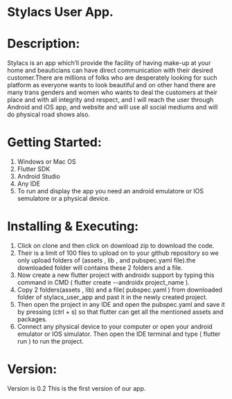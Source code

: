 # Stylacs User App.

# Description:
   Stylacs is an app which’ll provide the facility of having make-up at your home and beauticians can have direct communication with        their desired customer.There are millions of folks who are desperately looking for such platform as everyone wants to look beautiful    and on other hand there are many trans genders and women who wants to deal the customers at their place and with all integrity and      respect, and I will reach the user through Android and iOS app, and website and will use all social mediums and will do physical        road shows also.

# Getting Started:
   1. Windows or Mac OS
   2. Flutter SDK
   3. Android Studio
   4. Any IDE
   5. To run and display the app you need an android emulatore or IOS semulatore or a physical device.
   
# Installing & Executing:
   1. Click on clone and then click on download zip to download the code.
   2. Their is a limit of 100 files to upload on to your github repository so we only upload folders of (assets , lib , and pubspec.yaml       file).the downloaded folder will contains these 2 folders and a file.
   3. Now create a new flutter project with androidx support by typing this command in CMD ( flutter create --androidx project_name ).
   4. Copy 2 folders(assets , lib) and a file( pubspec.yaml ) from downloaded folder of stylacs_user_app and past it in the newly             created project.
   5. Then open the project in any IDE and open the pubspec.yaml and save it by pressing (ctrl + s) so that flutter can get all the           mentioned assets and packages.
   6. Connect any physical device to your computer or open your android emulator or IOS simulator. Then open the IDE terminal and type (       flutter run ) to run the project.
   
# Version:
   Version is 0.2
   This is the first version of our app.
   
   
   
   
